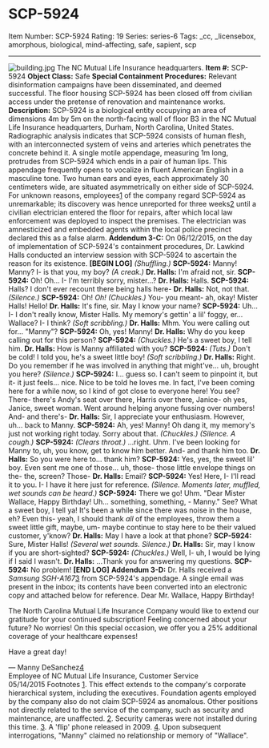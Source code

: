 # SCP-5924
Item Number: SCP-5924
Rating: 19
Series: series-6
Tags: _cc, _licensebox, amorphous, biological, mind-affecting, safe, sapient, scp

---

![building.jpg](https://scp-wiki.wdfiles.com/local--files/scp-5924/building.jpg)
The NC Mutual Life Insurance headquarters.
**Item #:** SCP-5924
**Object Class:** Safe
**Special Containment Procedures:** Relevant disinformation campaigns have been disseminated, and deemed successful. The floor housing SCP-5924 has been closed off from civilian access under the pretense of renovation and maintenance works.
**Description:** SCP-5924 is a biological entity occupying an area of dimensions 4m by 5m on the north-facing wall of floor B3 in the NC Mutual Life Insurance headquarters, Durham, North Carolina, United States. Radiographic analysis indicates that SCP-5924 consists of human flesh, with an interconnected system of veins and arteries which penetrates the concrete behind it. A single motile appendage, measuring 1m long, protrudes from SCP-5924 which ends in a pair of human lips. This appendage frequently opens to vocalize in fluent American English in a masculine tone. Two human ears and eyes, each approximately 30 centimeters wide, are situated asymmetrically on either side of SCP-5924.
For unknown reasons, employees[1](javascript:;) of the company regard SCP-5924 as unremarkable; its discovery was hence unreported for three weeks[2](javascript:;) until a civilian electrician entered the floor for repairs, after which local law enforcement was deployed to inspect the premises. The electrician was amnesticized and embedded agents within the local police precinct declared this as a false alarm.
**Addendum 3-C:** On 06/12/2015, on the day of implementation of SCP-5924's containment procedures, Dr. Lawkind Halls conducted an interview session with SCP-5924 to ascertain the reason for its existence.
**[BEGIN LOG]**
_(Shuffling.)_
**SCP-5924:** Manny! Manny? I- is that you, my boy?
_(A creak.)_
**Dr. Halls:** I'm afraid not, sir.
**SCP-5924:** Oh! Oh… I- I'm terribly sorry, mister…?
**Dr. Halls:** Halls.
**SCP-5924:** Halls? I don't ever recount there being halls here-
**Dr. Halls:** Not, not that.
_(Silence.)_
**SCP-5924:** Oh! _Oh!_ _(Chuckles.)_ You- you meant- ah, okay! Mister Halls! Hello!
**Dr. Halls:** It's fine, sir. May I know your name?
**SCP-5924:** Uh… I- I don't really know, Mister Halls. My memory's gettin' a lil' foggy, er… Wallace? I- I think?
_(Soft scribbling.)_
**Dr. Halls:** Mhm. You were calling out for… "Manny"?
**SCP-5924:** Oh, yes! Manny!
**Dr. Halls:** Why do you keep calling out for this person?
**SCP-5924:** _(Chuckles.)_ He's a sweet boy, I tell him.
**Dr. Halls:** How is Manny affiliated with you?
**SCP-5924:** _(Tuts.)_ Don't be cold! I told you, he's a sweet little boy!
_(Soft scribbling.)_
**Dr. Halls:** Right. Do you remember if he was involved in anything that might've… uh, brought you here?
_(Silence.)_
**SCP-5924:** I… guess so. I can't seem to pinpoint it, but it- it just feels… nice. Nice to be told he loves me. In fact, I've been coming here for a while now, so I kind of got close to everyone here! You see? There- there's Andy's seat over there, Harris over there, Janice- oh yes, Janice, sweet woman. Went around helping anyone fussing over numbers! And- and there's-
**Dr. Halls:** Sir, I appreciate your enthusiasm. However, uh… back to Manny.
**SCP-5924:** Ah, yes! Manny! Oh dang it, my memory's just not working right today. Sorry about that. _(Chuckles.)_
_(Silence. A cough.)_
**SCP-5924:** _(Clears throat.)_ …right. Uhm. I've been looking for Manny to, uh, you know, get to know him better. And- and thank him too.
**Dr. Halls:** So you were here to… thank him?
**SCP-5924:** Yes, yes, the sweet lil' boy. Even sent me one of those… uh, those- those little envelope things on the- the, screen? Those-
**Dr. Halls:** Email?
**SCP-5924:** Yes! Here, I- I'll read it to you. I- I have it here just for reference.
_(Silence. Moments later, muffled, wet sounds can be heard.)_
**SCP-5924:** There we go! Uhm. "Dear Mister Wallace, Happy Birthday! Uh… something, something, - Manny." See? What a sweet boy, I tell ya! It's been a while since there was noise in the house, eh? Even this- yeah, I should thank _all_ of the employees, throw them a sweet little gift, maybe, um- maybe continue to stay here to be their valued customer, y'know?
**Dr. Halls:** May I have a look at that phone?
**SCP-5924:** Sure, Mister Halls!
_(Several wet sounds. Silence.)_
**Dr. Halls:** Sir, may I know if you are short-sighted?
**SCP-5924:** _(Chuckles.)_ Well, I- uh, I would be lying if I said I wasn't.
**Dr. Halls:** …Thank you for answering my questions.
**SCP-5924:** No problem!
**[END LOG]**
**Addendum 3-D:** Dr. Halls received a _Samsung SGH-A167_[3](javascript:;) from SCP-5924's appendage. A single email was present in the inbox; its contents have been converted into an electronic copy and attached below for reference.
Dear Mr. Wallace,
Happy Birthday!
  

The North Carolina Mutual Life Insurance Company would like to extend our gratitude for your continued subscription! Feeling concerned about your future? No worries! On this special occasion, we offer you a 25% additional coverage of your healthcare expenses!  
  
Have a great day!
  

— Manny DeSanchez[4](javascript:;)  
Employee of NC Mutual Life Insurance, Customer Service  
05/14/2015
Footnotes
[1](javascript:;). This effect extends to the company's corporate hierarchical system, including the executives. Foundation agents employed by the company also do not claim SCP-5924 as anomalous. Other positions not directly related to the service of the company, such as security and maintenance, are unaffected.
[2](javascript:;). Security cameras were not installed during this time.
[3](javascript:;). A 'flip' phone released in 2009.
[4](javascript:;). Upon subsequent interrogations, "Manny" claimed no relationship or memory of "Wallace".